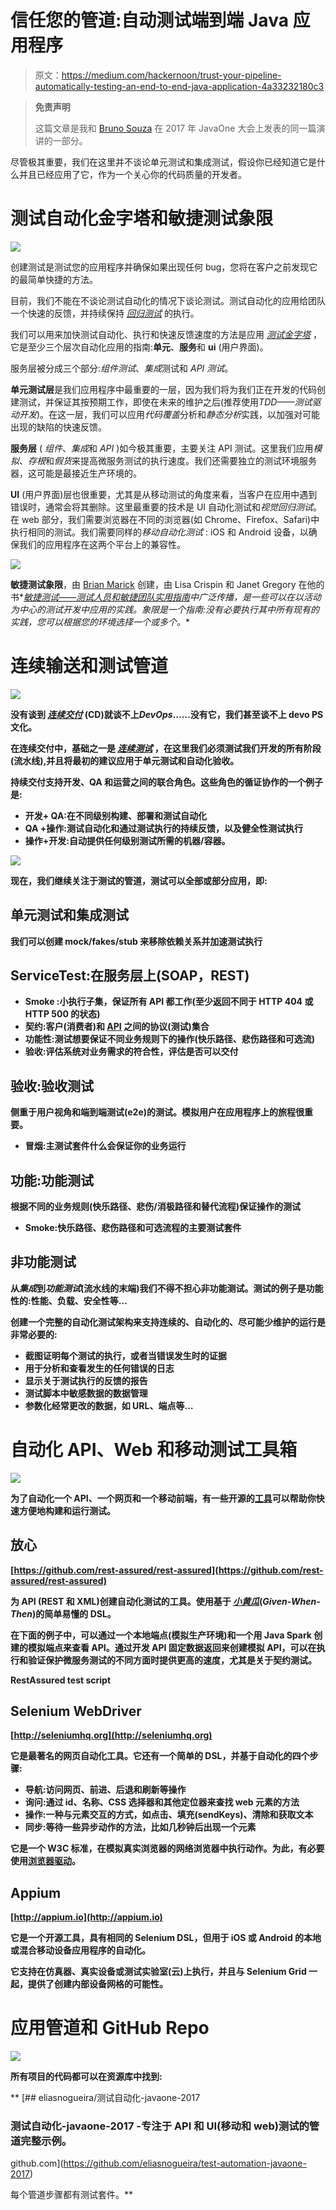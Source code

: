 # 信任您的管道:自动测试端到端 Java 应用程序

> 原文：<https://medium.com/hackernoon/trust-your-pipeline-automatically-testing-an-end-to-end-java-application-4a33232180c3>

> **免责声明**
> 
> 这篇文章是我和 [Bruno Souza](https://www.linkedin.com/in/brjavaman/) 在 2017 年 JavaOne 大会上发表的同一篇演讲的一部分。

尽管极其重要，我们在这里并不谈论单元测试和集成测试，假设你已经知道它是什么并且已经应用了它，作为一个关心你的代码质量的开发者。

# **测试自动化金字塔和敏捷测试象限**

![](img/3aee57aa90bbf796658955a080f69229.png)

创建测试是测试您的应用程序并确保如果出现任何 bug，您将在客户之前发现它的最简单快捷的方法。

目前，我们不能在不谈论测试自动化的情况下谈论测试。测试自动化的应用给团队一个快速的反馈，并持续保持 [*回归测试*](https://en.wikipedia.org/wiki/Regression_testing) 的执行。

我们可以用来加快测试自动化、执行和快速反馈速度的方法是应用 [*测试金字塔*](https://martinfowler.com/bliki/TestPyramid.html) ，它是至少三个层次自动化应用的指南:**单元**、**服务**和 **ui** (用户界面)。

服务层被分成三个部分:*组件测试*、*集成*测试和 *API 测试*。

**单元测试层**是我们应用程序中最重要的一层，因为我们将为我们正在开发的代码创建测试，并保证其按预期工作，即使在未来的维护之后(推荐使用*TDD——测试驱动开发*)。在这一层，我们可以应用*代码覆盖*分析和*静态分析*实践，以加强对可能出现的缺陷的快速反馈。

**服务层** ( *组件*、*集成*和 *API* )如今极其重要，主要关注 API 测试。这里我们应用*模拟*、*存根*和*假货*来提高微服务测试的执行速度。我们还需要独立的测试环境服务器，这可能是最接近生产环境的。

**UI** (用户界面)层也很重要，尤其是从移动测试的角度来看，当客户在应用中遇到错误时，通常会将其删除。这里最重要的技术是 UI 自动化测试和*视觉回归测试*。在 web 部分，我们需要浏览器在不同的浏览器(如 Chrome、Firefox、Safari)中执行相同的测试。我们需要同样的*移动自动化测试* : iOS 和 Android 设备，以确保我们的应用程序在这两个平台上的兼容性。

![](img/7cc55acd03ba21e89de1dd81ae22c5ad.png)

**敏捷测试象限**，由 [Brian Marick](http://www.exampler.com/old-blog/2003/08/22/#agile-testing-project-2) 创建，由 Lisa Crispin 和 Janet Gregory 在他的书*[*敏捷测试——测试人员和敏捷团队实用指南*](https://www.amazon.com/Agile-Testing-Practical-Guide-Testers/dp/0321534468)*中广泛传播，是一些可以在以活动为中心的测试开发中应用的实践。象限是一个指南:没有必要执行其中所有现有的实践，您可以根据您的环境选择一个或多个。**

# ****连续输送和测试管道****

**![](img/ff1914a2b9d3b4fd4cdbdd36c5c10123.png)**

**没有谈到 [***连续交付***](https://continuousdelivery.com/) (CD)就谈不上*DevOps*……没有它，我们甚至谈不上 devo PS 文化。**

**在连续交付中，基础之一是 [*连续测试*](https://continuousdelivery.com/foundations/test-automation/) ，在这里我们必须测试我们开发的所有阶段(流水线),并且将最初的建议应用于单元测试和自动化验收。**

**持续交付支持开发、QA 和运营之间的联合角色。这些角色的循证协作的一个例子是:**

*   **开发+ QA:在不同级别构建、部署和测试自动化**
*   **QA +操作:测试自动化和通过测试执行的持续反馈，以及健全性测试执行**
*   **操作+开发:自动提供任何级别测试所需的机器/容器。**

**![](img/cb87fc03069961f58152ff76d78eaae0.png)**

**现在，我们继续关注于测试的管道，测试可以全部或部分应用，即:**

## **单元测试和集成测试**

**我们可以创建 mock/fakes/stub 来移除依赖关系并加速测试执行**

## **ServiceTest:在服务层上(SOAP，REST)**

*   ****Smoke** :小执行子集，保证所有 API 都工作(至少返回不同于 HTTP 404 或 HTTP 500 的状态)**
*   ****契约**:客户(消费者)和 [API](https://hackernoon.com/tagged/api) 之间的协议(测试)集合**
*   ****功能性**:测试想要保证不同业务规则下的操作(快乐路径、悲伤路径和可选流)**
*   ****验收**:评估系统对业务需求的符合性，评估是否可以交付**

## **验收:验收测试**

**侧重于用户视角和端到端测试(e2e)的测试。模拟用户在应用程序上的旅程很重要。**

*   ****冒烟**:主测试套件什么会保证你的业务运行**

## **功能:功能测试**

**根据不同的业务规则(快乐路径、悲伤/消极路径和替代流程)保证操作的测试**

*   **Smoke:快乐路径、悲伤路径和可选流程的主要测试套件**

## ****非功能测试****

**从*集成*到*功能测试*(流水线的末端)我们不得不担心非功能测试。测试的例子是功能性的:性能、负载、安全性等…**

**创建一个完整的自动化测试架构来支持连续的、自动化的、尽可能少维护的运行是非常必要的:**

*   **截图证明每个测试的执行，或者当错误发生时的证据**
*   **用于分析和查看发生的任何错误的日志**
*   **显示关于测试执行的反馈的报告**
*   **测试脚本中敏感数据的数据管理**
*   **参数化经常更改的数据，如 URL、端点等…**

# ****自动化 API、Web 和移动测试工具箱****

**![](img/a951ee62878e7587af75d5b4bb9ae4ac.png)**

**为了自动化一个 API、一个网页和一个移动前端，有一些开源的[工具](https://hackernoon.com/tagged/tools)可以帮助你快速方便地构建和运行测试。**

## ****放心****

**[https://github.com/rest-assured/rest-assured](https://github.com/rest-assured/rest-assured)**

**为 API (REST 和 XML)创建自动化测试的工具。使用基于 [*小黄瓜*](https://github.com/cucumber/cucumber/wiki/Gherkin)(*Given-When-Then*)的简单易懂的 DSL。**

**在下面的例子中，可以通过一个本地端点(模拟生产环境)和一个用 Java Spark 创建的模拟端点来查看 API。通过开发 API 固定数据返回来创建模拟 API，可以在执行和验证保护微服务测试的不同方面时提供更高的速度，尤其是关于契约测试。**

**RestAssured test script**

## ****Selenium WebDriver****

**[http://seleniumhq.org](http://seleniumhq.org)**

**它是最著名的网页自动化工具。它还有一个简单的 DSL，并基于自动化的四个步骤:**

*   **导航:访问网页、前进、后退和刷新等操作**
*   **询问:通过 id、名称、CSS 选择器和其他定位器来查找 web 元素的方法**
*   **操作:一种与元素交互的方式，如点击、填充(sendKeys)、清除和获取文本**
*   **同步:等待一些异步动作的方法，比如几秒钟后出现一个元素**

**它是一个 W3C 标准，在模拟真实浏览器的网络浏览器中执行动作。为此，有必要使用[浏览器驱动](http://www.seleniumhq.org/download/)。**

## ****Appium****

**[http://appium.io](http://appium.io)**

**它是一个开源工具，具有相同的 Selenium DSL，但用于 iOS 或 Android 的本地或混合移动设备应用程序的自动化。**

**它支持在仿真器、真实设备或测试实验室(云)上执行，并且与 Selenium Grid 一起，提供了创建内部设备网格的可能性。**

# ****应用管道和 GitHub Repo****

**![](img/26b4b11dc449f6efec92a8132db2b944.png)**

**所有项目的代码都可以在资源库中找到:**

**[](https://github.com/eliasnogueira/test-automation-javaone-2017) [## eliasnogueira/测试自动化-javaone-2017

### 测试自动化-javaone-2017 -专注于 API 和 UI(移动和 web)测试的管道完整示例。

github.com](https://github.com/eliasnogueira/test-automation-javaone-2017) 

每个管道步骤都有测试套件。**
